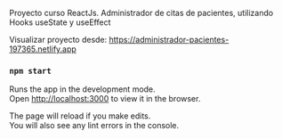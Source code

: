 Proyecto curso ReactJs.
Administrador de citas de pacientes, utilizando Hooks useState y useEffect

Visualizar proyecto desde: https://administrador-pacientes-197365.netlify.app

### `npm start`

Runs the app in the development mode.<br />
Open [http://localhost:3000](http://localhost:3000) to view it in the browser.

The page will reload if you make edits.<br />
You will also see any lint errors in the console.
